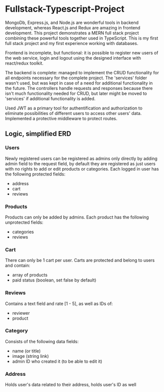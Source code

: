 # Fullstack-Typescript-Project

MongoDb, Express.js, and Node.js are wonderful tools in backend development, whereas React.js and Redux are amazing in frontend development. This project demonstrates a MERN full stack project combining these powerful tools together used in TypeScript. This is my first full stack project and my first experience working with databases.<br>

Frontend is incomplete, but functional: it is possible to register new users of the web service, login and logout using the designed interface with react/redux toolkit.

The backend is complete: managed to implement the CRUD functionality for all endpoints necessary for the complete project. The 'services' folder wasn't used, but was kept in case of a need for additional functionality in the future. The controllers handle requests and responses because there isn't much functionality needed for CRUD, but later might be moved to 'services' if additional functionality is added.<br>

Used JWT as a primary tool for authentification and authorization to eliminate possibilities of different users to access other users' data. Implemented a protective middleware to protect routes.

## Logic, simplified ERD
### Users
Newly registered users can be registered as admins only directly by adding admin field to the request field, by default they are registered as just users with no rights to add or edit products or categories.
Each logged in user has the following protected fields:
- address
- cart
- reviews

### Products
Products can only be added by admins.
Each product has the following unprotected fields:
- categories
- reviews

### Cart
There can only be 1 cart per user. Carts are protected and belong to users and contain:
- array of products
- paid status (boolean, set false by default)

### Reviews
Contains a text field and rate [1 - 5], as well as IDs of:
- reviewer
- product

### Category
Consists of the following data fields:
- name (or title)
- image (string link)
- admin ID who created it (to be able to edit it)

### Address
Holds user's data related to their address, holds user's ID as well

